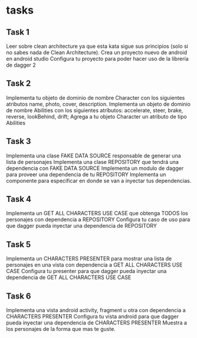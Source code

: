 # tasks

## Task 1

Leer sobre clean architecture ya que esta kata sigue sus principios (solo si no sabes nada de Clean Architecture).
Crea un proyecto nuevo de android en android studio
Configura tu proyecto para poder hacer uso de la librería de dagger 2


## Task 2
Implementa tu objeto de dominio de nombre Character con los siguientes atributos name, photo, cover, description.
Implementa un objeto de dominio de nombre Abilities con los siguientes atributos: accelerate, steer, brake, reverse, lookBehind, drift;
Agrega a tu objeto Character un atributo de tipo Abilities

## Task 3
Implementa una clase FAKE DATA SOURCE responsable de generar una lista de personajes
Implementa una clase REPOSITORY que tendrá una dependencia con FAKE DATA SOURCE
Implementa un modulo de dagger para proveer una dependencia de tu REPOSITORY
Implementa un componente para especificar en donde se van a inyectar tus dependencias.

## Task 4
Implementa un GET ALL CHARACTERS USE CASE que obtenga TODOS los personajes con dependencia a REPOSITORY
Configura tu caso de uso para que dagger pueda inyectar una dependencia de REPOSITORY

## Task 5
Implementa un CHARACTERS PRESENTER para mostrar una lista de personajes en una vista con dependencia a GET ALL CHARACTERS USE CASE
Configura tu presenter para que dagger pueda inyectar una dependencia de GET ALL CHARACTERS USE CASE


## Task 6
Implementa una vista android activity, fragment u otra con dependencia a CHARACTERS PRESENTER
Configura tu vista android para que dagger pueda inyectar una dependencia de CHARACTERS PRESENTER
Muestra a los personajes de la forma que mas te guste.


